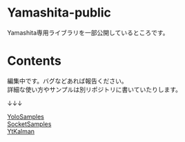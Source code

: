 # Yamashita-public

Yamashita専用ライブラリを一部公開しているところです。  

# Contents
編集中です。バグなどあれば報告ください。  
詳細な使い方やサンプルは別リポジトリに書いていたりします。  
  
↓↓↓
  
[YoloSamples](https://github.com/husty530/YoloSamples)  
[SocketSamples](https://github.com/husty530/SocketSamples)  
[YtKalman](https://github.com/husty530/YtKalman)  

